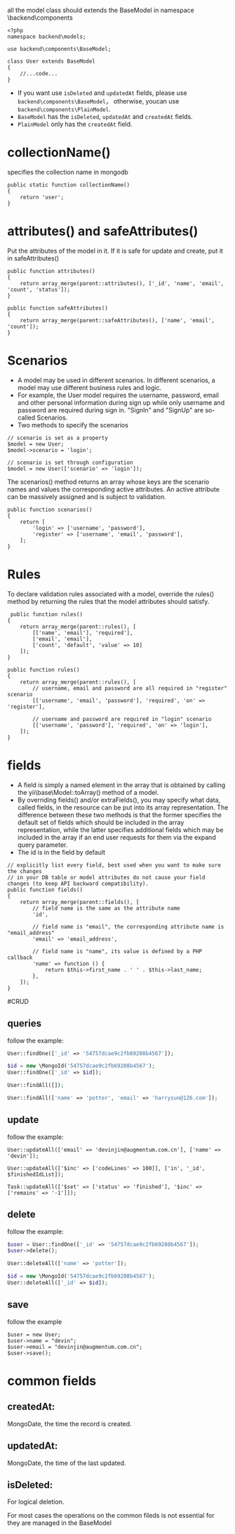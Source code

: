 all the model class should extends the BaseModel in namespace \backend\components

```
<?php
namespace backend\models;

use backend\components\BaseModel;

class User extends BaseModel
{
    //...code...
}
```

* If you want use `isDeleted` and `updatedAt` fields, please use `backend\components\BaseModel`， otherwise, youcan use `backend\components\PlainModel`.
* `BaseModel` has the `isDeleted`, `updatedAt` and `createdAt` fields.
* `PlainModel` only has the `createdAt` field.

# collectionName()
specifies the collection name in mongodb

```
public static function collectionName()
{
    return 'user';
}
```

# attributes() and safeAttributes()
Put the attributes of the model in it. If it is safe for update and create, put it in safeAttributes()
```
public function attributes()
{
    return array_merge(parent::attributes(), ['_id', 'name', 'email', 'count', 'status']);
}

public function safeAttributes()
{
    return array_merge(parent::safeAttributes(), ['name', 'email', 'count']);
}
```

# Scenarios
* A model may be used in different scenarios. In different scenarios, a model may use different business rules and logic.
* For example, the User model requires the username, password, email and other personal information during sign up while only username and password are required during sign in. "SignIn" and "SignUp" are so-called Scenarios.
* Two methods to specify the scenarios

```
// scenario is set as a property
$model = new User;
$model->scenario = 'login';

// scenario is set through configuration
$model = new User(['scenario' => 'login']);
```

The scenarios() method returns an array whose keys are the scenario names and values the corresponding active attributes. An active attribute can be massively assigned and is subject to validation.

```
public function scenarios()
{
    return [
        'login' => ['username', 'password'],
        'register' => ['username', 'email', 'password'],
    ];
}
```

# Rules
To declare validation rules associated with a model, override the rules() method by returning the rules that the model attributes should satisfy.

```
 public function rules()
{
    return array_merge(parent::rules(), [
        [['name', 'email'], 'required'],
        ['email', 'email'],
        ['count', 'default', 'value' => 10]
    ]);
}
```

```
public function rules()
{
    return array_merge(parent::rules(), [
        // username, email and password are all required in "register" scenario
        [['username', 'email', 'password'], 'required', 'on' => 'register'],

        // username and password are required in "login" scenario
        [['username', 'password'], 'required', 'on' => 'login'],
    ]);
}
```

# fields
* A field is simply a named element in the array that is obtained by calling the yii\base\Model::toArray() method of a model.
* By overriding fields() and/or extraFields(), you may specify what data, called fields, in the resource can be put into its array representation. The difference between these two methods is that the former specifies the default set of fields which should be included in the array representation, while the latter specifies additional fields which may be included in the array if an end user requests for them via the expand query parameter.
* The id is in the field by default

```
// explicitly list every field, best used when you want to make sure the changes
// in your DB table or model attributes do not cause your field changes (to keep API backward compatibility).
public function fields()
{
    return array_merge(parent::fields(), [
        // field name is the same as the attribute name
        'id',

        // field name is "email", the corresponding attribute name is "email_address"
        'email' => 'email_address',

        // field name is "name", its value is defined by a PHP callback
        'name' => function () {
            return $this->first_name . ' ' . $this->last_name;
        },
    ]);
}
```

#CRUD

## queries
follow the example:

```php
User::findOne(['_id' => '54757dcae9c2fb69208b4567']);

$id = new \MongoId('54757dcae9c2fb69208b4567');
User::findOne(['_id' => $id]);

User::findAll([]);

User::findAll(['name' => 'potter', 'email' => 'harrysun@126.com']);
```

## update
follow the example:

```
User::updateAll(['email' => 'devinjin@augmentum.com.cn'], ['name' => 'devin']);

User::updateAll(['$inc' => ['codeLines' => 100]], ['in', '_id', $finishedIdList]);

Task::updateAll(['$set' => ['status' => 'finished'], '$inc' => ['remains' => '-1']]);
```

## delete

follow the example:

```php
$user = User::findOne(['_id' => '54757dcae9c2fb69208b4567']);
$user->delete();

User::deleteAll(['name' => 'potter']);

$id = new \MongoId('54757dcae9c2fb69208b4567');
User::deleteAll(['_id' => $id]);
```

## save

follow the example

```
$user = new User;
$user->name = "devin";
$user->email = "devinjin@augmentum.com.cn";
$user->save();
```

# common fields
## createdAt:
MongoDate, the time the record is created.

## updatedAt:
MongoDate, the time of the last updated.

## isDeleted:
For logical deletion.

For most cases the operations on the common fileds is not essential for they are managed in the BaseModel



